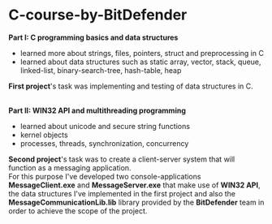 # C-course-by-BitDefender

**Part I: C programming basics and data structures**
- learned more about strings, files, pointers, struct and preprocessing in C
- learned about data structures such as static array, vector, stack, queue, linked-list, binary-search-tree, hash-table, heap

**First project**'s task was implementing and testing of data structures in C.  <br /><br />

**Part II: WIN32 API and multithreading programming**
- learned about unicode and secure string functions
- kernel objects
- processes, threads, synchronization, concurrency

**Second project**'s task was to create a client-server system that will function as a messaging application.  
For this purpose I've developed two console-applications **MessageClient.exe** and **MessageServer.exe** that make use of **WIN32 API**, the data structures I've implemented in the first project and also the **MessageCommunicationLib.lib** library provided by the **BitDefender** team in order to achieve the scope of the project.

